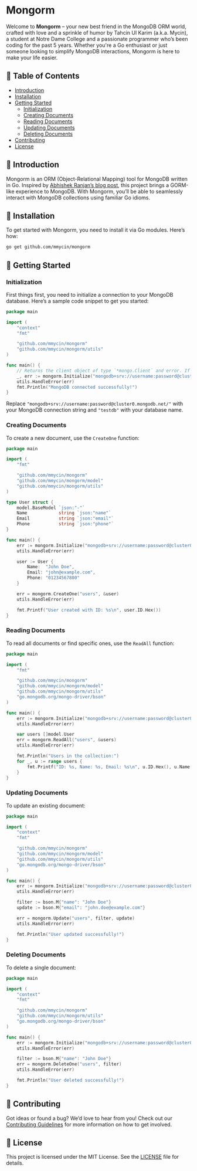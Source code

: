 # Mongorm

Welcome to **Mongorm** – your new best friend in the MongoDB ORM world, crafted with love and a sprinkle of humor by Tahcin Ul Karim (a.k.a. Mycin), a student at Notre Dame College and a passionate programmer who’s been coding for the past 5 years. Whether you're a Go enthusiast or just someone looking to simplify MongoDB interactions, Mongorm is here to make your life easier. 

## 📜 Table of Contents

- [Introduction](#introduction)
- [Installation](#installation)
- [Getting Started](#getting-started)
  - [Initialization](#initialization)
  - [Creating Documents](#creating-documents)
  - [Reading Documents](#reading-documents)
  - [Updating Documents](#updating-documents)
  - [Deleting Documents](#deleting-documents)
- [Contributing](#contributing)
- [License](#license)

## 📝 Introduction

Mongorm is an ORM (Object-Relational Mapping) tool for MongoDB written in Go. Inspired by [Abhishek Ranjan’s blog post](https://medium.com/@abhishekranjandev/building-a-gorm-like-orm-for-mongodb-with-golang-9812d43e2b78), this project brings a GORM-like experience to MongoDB. With Mongorm, you’ll be able to seamlessly interact with MongoDB collections using familiar Go idioms.

## 💾 Installation

To get started with Mongorm, you need to install it via Go modules. Here’s how:

```bash
go get github.com/mmycin/mongorm
```

## 🚀 Getting Started

### Initialization

First things first, you need to initialize a connection to your MongoDB database. Here’s a sample code snippet to get you started:

```go
package main

import (
    "context"
    "fmt"

    "github.com/mmycin/mongorm"
    "github.com/mmycin/mongorm/utils"
)

func main() {
    // Returns the client object of type `*mongo.Client` and error. If you want, you can handle the client onject if you want or leave it
    _, err := mongorm.Initialize("mongodb+srv://username:password@cluster0.mongodb.net/", "testdb")
    utils.HandleError(err)
    fmt.Println("MongoDB connected successfully!")
}
```

Replace `"mongodb+srv://username:password@cluster0.mongodb.net/"` with your MongoDB connection string and `"testdb"` with your database name.

### Creating Documents

To create a new document, use the `CreateOne` function:

```go
package main

import (
    "fmt"

    "github.com/mmycin/mongorm"
    "github.com/mmycin/mongorm/model"
    "github.com/mmycin/mongorm/utils"
)

type User struct {
	model.BaseModel `json:"-"`
	Name            string `json:"name"`
	Email           string `json:"email"`
	Phone           string `json:"phone"`
}

func main() {
    err := mongorm.Initialize("mongodb+srv://username:password@cluster0.mongodb.net/", "testdb")
    utils.HandleError(err)

    user := User {
        Name:  "John Doe",
        Email: "john@example.com",
        Phone: "01234567800"
    }

    err = mongorm.CreateOne("users", &user)
    utils.HandleError(err)

    fmt.Printf("User created with ID: %s\n", user.ID.Hex())
}
```

### Reading Documents

To read all documents or find specific ones, use the `ReadAll` function:

```go
package main

import (
    "fmt"

    "github.com/mmycin/mongorm"
    "github.com/mmycin/mongorm/model"
    "github.com/mmycin/mongorm/utils"
    "go.mongodb.org/mongo-driver/bson"
)

func main() {
    err := mongorm.Initialize("mongodb+srv://username:password@cluster0.mongodb.net/", "testdb")
    utils.HandleError(err)

    var users []model.User
    err = mongorm.ReadAll("users", &users)
    utils.HandleError(err)

    fmt.Println("Users in the collection:")
    for _, u := range users {
        fmt.Printf("ID: %s, Name: %s, Email: %s\n", u.ID.Hex(), u.Name, u.Email)
    }
}
```

### Updating Documents

To update an existing document:

```go
package main

import (
    "context"
    "fmt"

    "github.com/mmycin/mongorm"
    "github.com/mmycin/mongorm/model"
    "github.com/mmycin/mongorm/utils"
    "go.mongodb.org/mongo-driver/bson"
)

func main() {
    err := mongorm.Initialize("mongodb+srv://username:password@cluster0.mongodb.net/", "testdb")
    utils.HandleError(err)

    filter := bson.M{"name": "John Doe"}
    update := bson.M{"email": "john.doe@example.com"}

    err = mongorm.Update("users", filter, update)
    utils.HandleError(err)

    fmt.Println("User updated successfully!")
}
```

### Deleting Documents

To delete a single document:

```go
package main

import (
    "context"
    "fmt"

    "github.com/mmycin/mongorm"
    "github.com/mmycin/mongorm/utils"
    "go.mongodb.org/mongo-driver/bson"
)

func main() {
    err := mongorm.Initialize("mongodb+srv://username:password@cluster0.mongodb.net/", "testdb")
    utils.HandleError(err)

    filter := bson.M{"name": "John Doe"}
    err = mongorm.DeleteOne("users", filter)
    utils.HandleError(err)

    fmt.Println("User deleted successfully!")
}
```

## 🤝 Contributing

Got ideas or found a bug? We’d love to hear from you! Check out our [Contributing Guidelines](CONTRIBUTING.md) for more information on how to get involved.

## 📜 License

This project is licensed under the MIT License. See the [LICENSE](LICENSE) file for details.

